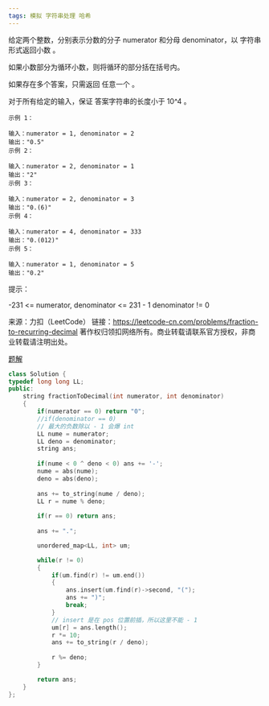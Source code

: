 ```yaml
---
tags: 模拟 字符串处理 哈希
---
```






给定两个整数，分别表示分数的分子 numerator 和分母 denominator，以 字符串形式返回小数 。

如果小数部分为循环小数，则将循环的部分括在括号内。

如果存在多个答案，只需返回 任意一个 。

对于所有给定的输入，保证 答案字符串的长度小于 10^4 。

```
示例 1：

输入：numerator = 1, denominator = 2
输出："0.5"
示例 2：

输入：numerator = 2, denominator = 1
输出："2"
示例 3：

输入：numerator = 2, denominator = 3
输出："0.(6)"
示例 4：

输入：numerator = 4, denominator = 333
输出："0.(012)"
示例 5：

输入：numerator = 1, denominator = 5
输出："0.2"
```

 


提示：

-231 <= numerator, denominator <= 231 - 1
denominator != 0

来源：力扣（LeetCode）
链接：https://leetcode-cn.com/problems/fraction-to-recurring-decimal
著作权归领扣网络所有。商业转载请联系官方授权，非商业转载请注明出处。



[题解](https://leetcode-cn.com/problems/fraction-to-recurring-decimal/solution/fen-shu-dao-xiao-shu-by-leetcode/)

```cpp
class Solution {
typedef long long LL;
public:
    string fractionToDecimal(int numerator, int denominator) 
    {
        if(numerator == 0) return "0";
        //if(denominator == 0)
        // 最大的负数除以 - 1 会爆 int
        LL nume = numerator;
        LL deno = denominator;
        string ans;
        
        if(nume < 0 ^ deno < 0) ans += '-';
        nume = abs(nume);
        deno = abs(deno);
        
        ans += to_string(nume / deno);
        LL r = nume % deno;
        
        if(r == 0) return ans;
        
        ans += ".";

        unordered_map<LL, int> um;

        while(r != 0)
        {
            if(um.find(r) != um.end())
            {
                ans.insert(um.find(r)->second, "(");
                ans += ")";
                break;
            }
            // insert 是在 pos 位置前插，所以这里不能 - 1
            um[r] = ans.length();
            r *= 10;
            ans += to_string(r / deno);
            
            r %= deno;
        }

        return ans;
    }
};
```



